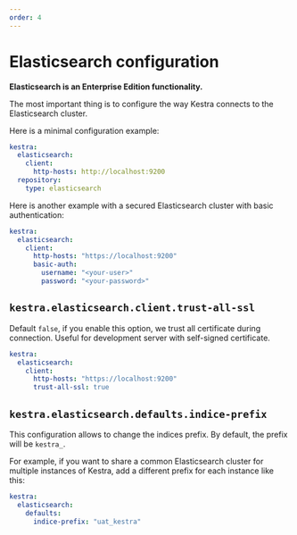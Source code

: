 ```yaml
---
order: 4
---
```

# Elasticsearch configuration

**Elasticsearch is an Enterprise Edition functionality.**

The most important thing is to configure the way Kestra connects to the Elasticsearch cluster.

Here is a minimal configuration example:
```yaml
kestra:
  elasticsearch:
    client:
      http-hosts: http://localhost:9200
  repository:
    type: elasticsearch
```

Here is another example with a secured Elasticsearch cluster with basic authentication:

```yaml
kestra:
  elasticsearch:
    client:
      http-hosts: "https://localhost:9200"
      basic-auth:
        username: "<your-user>"
        password: "<your-password>"
```

## `kestra.elasticsearch.client.trust-all-ssl`
Default `false`, if you enable this option, we trust all certificate during connection. Useful for development server with self-signed certificate.

```yaml
kestra:
  elasticsearch:
    client:
      http-hosts: "https://localhost:9200"
      trust-all-ssl: true
```

## `kestra.elasticsearch.defaults.indice-prefix`
This configuration allows to change the indices prefix. By default, the prefix will be `kestra_`.

For example, if you want to share a common Elasticsearch cluster for multiple instances of Kestra, add a different prefix for each instance like this:

```yaml
kestra:
  elasticsearch:
    defaults:
      indice-prefix: "uat_kestra"
```
